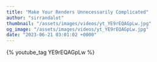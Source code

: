 ```yaml
---
title: "Make Your Renders Unnecessarily Complicated"
author: "sirrandalot"
thumbnail: "/assets/images/videos/yt_YE9rEQAGpLw.jpg"
og_image: "/assets/images/videos/yt_YE9rEQAGpLw.jpg"
date: "2023-06-21 03:01:02 +0000"
---
```


{% youtube_tag YE9rEQAGpLw %}

